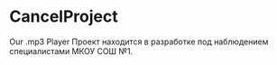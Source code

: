 # CancelProject
Our .mp3 Player
Проект находится в разработке под наблюдением специалистами МКОУ СОШ №1.













